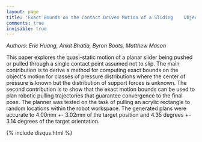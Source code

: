 ```yaml
---
layout: page
title: "Exact Bounds on the Contact Driven Motion of a Sliding    Object, With Applications to Robotic Pulling"
comments: true
invisible: true
---
```


<p class="text-left"><i>Authors: Eric Huang, Ankit Bhatia, Byron Boots, Matthew Mason</i></p>

This paper explores the quasi-static motion of a planar slider being pushed or pulled through a single contact point assumed not to slip. The main contribution is to derive a method for computing exact bounds on the object's motion for classes of pressure distributions where the center of pressure is known but the distribution of support forces is unknown. The second contribution is to show that the exact motion bounds can be used to plan robotic pulling trajectories that guarantee convergence to the final pose. The planner was tested on the task of pulling an acrylic rectangle to random locations within the robot workspace. The generated plans were accurate to 4.00mm +- 3.02mm of the target position and 4.35 degrees +- 3.14 degrees of the target orientation.

{% include disqus.html %}